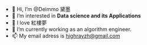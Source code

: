 - 👋 Hi, I’m @Deimmo 黛墨
- 👀 I’m interested in **Data science and its Applications**
- 📖 I love 紅樓夢
- 🌱 I’m currently working as an algorithm engineer.
- 📫 My email adress is highrayzh@gmail.com
